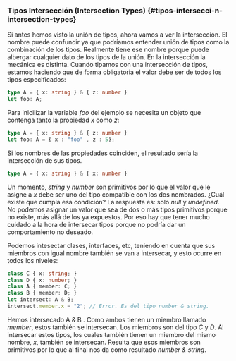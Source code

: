 ### Tipos Intersección \(Intersection Types\) {#tipos-intersecci-n-intersection-types}

Si antes hemos visto la unión de tipos, ahora vamos a ver la intersección. El nombre puede confundir ya que podríamos entender unión de tipos como la combinación de los tipos. Realmente tiene ese nombre porque puede albergar cualquier dato de los tipos de la unión. En la intersección la mecánica es distinta. Cuando tipamos con una intersección de tipos, estamos haciendo que de forma obligatoria el valor debe ser de todos los tipos especificados:

```ts
type A = { x: string } & { z: number }
let foo: A;
```

Para inicilizar la variable _foo_ del ejemplo se necesita un objeto que contenga tanto la propiedad _x_ como _z_:

```ts
type A = { x: string } & { z: number }
let foo: A = { x : "foo" , z : 5};
```

Si los nombres de las propiedades coinciden, el resultado sería la intersección de sus tipos.

```ts
type A = { x: string } & { x: number }
```

Un momento, _string_ y _number_ son primitivos por lo que el valor que le asigne a _x_ debe ser uno del tipo compatible con los dos nombrados. ¿Cuál existe que cumpla esa condición? La respuesta es: solo _null_ y _undefined_. No podemos asignar un valor que sea de dos o más tipos primitivos porque no existe, más allá de los ya expuestos. Por eso hay que tener mucho cuidado a la hora de intersecar tipos porque no podría dar un comportamiento no deseado.

Podemos intesectar clases, interfaces, etc, teniendo en cuenta que sus miembros con igual nombre también se van a intersecar, y esto ocurre en todos los niveles:

```ts
class C { x: string; }
class D { x: number; }
class A { member: C; }
class B { member: D; }
let intersect: A & B;
intersect.member.x = "2"; // Error. Es del tipo number & string.
```

Hemos intersecado A & B . Como ambos tienen un miembro llamado _member_, estos también se intersecan. Los miembros son del tipo _C_ y _D_. Al intersecar estos tipos, los cuales también tienen un miembro del mismo nombre, _x_, también se intersecan. Resulta que esos miembros son primitivos por lo que al final nos da como resultado _number & string_.

